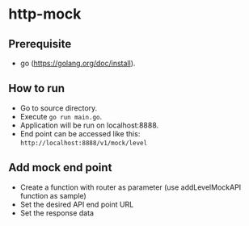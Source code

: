 # http-mock

## Prerequisite
- go (https://golang.org/doc/install).

## How to run
- Go to source directory.
- Execute `go run main.go`.
- Application will be run on localhost:8888.
- End point can be accessed like this: `http://localhost:8888/v1/mock/level`

## Add mock end point
- Create a function with router as parameter (use addLevelMockAPI function as sample)
- Set the desired API end point URL
- Set the response data